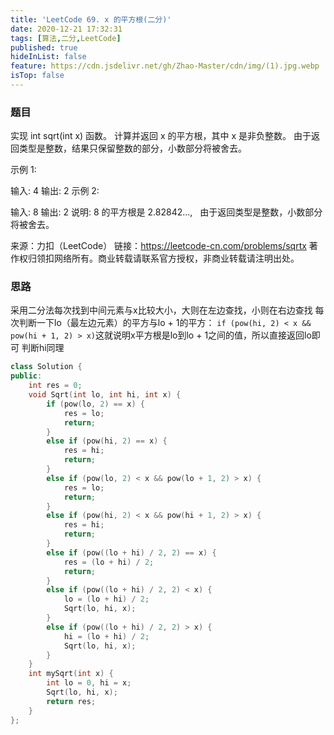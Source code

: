 ```yaml
---
title: 'LeetCode 69. x 的平方根(二分)'
date: 2020-12-21 17:32:31
tags: [算法,二分,LeetCode]
published: true
hideInList: false
feature: https://cdn.jsdelivr.net/gh/Zhao-Master/cdn/img/(1).jpg.webp
isTop: false
---
```

### 题目
实现 int sqrt(int x) 函数。
计算并返回 x 的平方根，其中 x 是非负整数。
由于返回类型是整数，结果只保留整数的部分，小数部分将被舍去。
<!-- more -->
示例 1:

输入: 4
输出: 2
示例 2:

输入: 8
输出: 2
说明: 8 的平方根是 2.82842..., 
     由于返回类型是整数，小数部分将被舍去。

来源：力扣（LeetCode）
链接：https://leetcode-cn.com/problems/sqrtx
著作权归领扣网络所有。商业转载请联系官方授权，非商业转载请注明出处。

### 思路
采用二分法每次找到中间元素与x比较大小，大则在左边查找，小则在右边查找
每次判断一下lo（最左边元素）的平方与lo + 1的平方：
``if (pow(hi, 2) < x && pow(hi + 1, 2) > x)``这就说明x平方根是lo到lo + 1之间的值，所以直接返回lo即可
判断hi同理
```C++
class Solution {
public:
    int res = 0;
    void Sqrt(int lo, int hi, int x) {
        if (pow(lo, 2) == x) {
            res = lo;
            return;
        }
        else if (pow(hi, 2) == x) {
            res = hi;
            return;
        }
        else if (pow(lo, 2) < x && pow(lo + 1, 2) > x) {
            res = lo;
            return;
        }
        else if (pow(hi, 2) < x && pow(hi + 1, 2) > x) {
            res = hi;
            return;
        }
        else if (pow((lo + hi) / 2, 2) == x) {
            res = (lo + hi) / 2;
            return;
        }
        else if (pow((lo + hi) / 2, 2) < x) {
            lo = (lo + hi) / 2;
            Sqrt(lo, hi, x);
        }
        else if (pow((lo + hi) / 2, 2) > x) {
            hi = (lo + hi) / 2;
            Sqrt(lo, hi, x);
        }
    }
    int mySqrt(int x) {
        int lo = 0, hi = x;
        Sqrt(lo, hi, x);
        return res;
    }
};
```